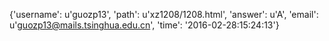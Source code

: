 {'username': u'guozp13', 'path': u'xz1208/1208.html', 'answer': u'A', 'email': u'guozp13@mails.tsinghua.edu.cn', 'time': '2016-02-28:15:24:13'}